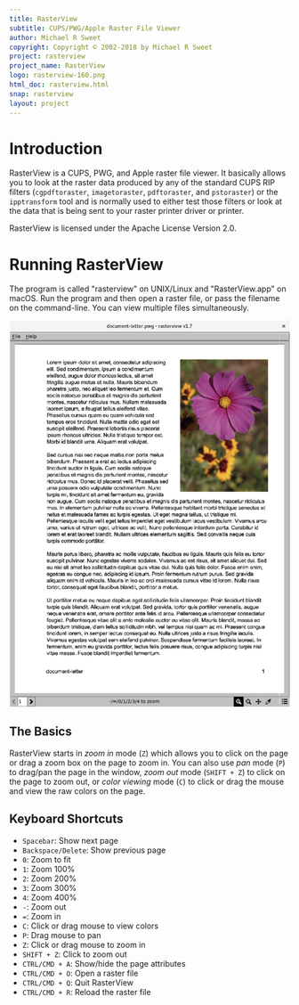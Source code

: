 ```yaml
---
title: RasterView
subtitle: CUPS/PWG/Apple Raster File Viewer
author: Michael R Sweet
copyright: Copyright © 2002-2018 by Michael R Sweet
project: rasterview
project_name: RasterView
logo: rasterview-160.png
html_doc: rasterview.html
snap: rasterview
layout: project
---
```


Introduction
============

RasterView is a CUPS, PWG, and Apple raster file viewer.  It basically allows
you to look at the raster data produced by any of the standard CUPS RIP filters
(`cgpdftoraster`, `imagetoraster`, `pdftoraster`, and `pstoraster`) or the
`ipptransform` tool and is normally used to either test those filters or look
at the data that is being sent to your raster printer driver or printer.

RasterView is licensed under the Apache License Version 2.0.


Running RasterView
==================

The program is called "rasterview" on UNIX/Linux and "RasterView.app" on macOS.
Run the program and then open a raster file, or pass the filename on the
command-line.  You can view multiple files simultaneously.

![RasterView Screenshot](rasterview-screenshot.png)


The Basics
----------

RasterView starts in *zoom in* mode (`Z`) which allows you to click on the page
or drag a zoom box on the page to zoom in. You can also use *pan* mode (`P`) to
drag/pan the page in the window, *zoom out* mode (`SHIFT + Z`) to click on the
page to zoom out, or *color viewing* mode (`C`) to click or drag the mouse and
view the raw colors on the page.


Keyboard Shortcuts
------------------

- `Spacebar`: Show next page
- `Backspace/Delete`: Show previous page
- `0`: Zoom to fit
- `1`: Zoom 100%
- `2`: Zoom 200%
- `3`: Zoom 300%
- `4`: Zoom 400%
- `-`: Zoom out
- `=`: Zoom in
- `C`: Click or drag mouse to view colors
- `P`: Drag mouse to pan
- `Z`: Click or drag mouse to zoom in
- `SHIFT + Z`: Click to zoom out
- `CTRL/CMD + A`: Show/hide the page attributes
- `CTRL/CMD + O`: Open a raster file
- `CTRL/CMD + Q`: Quit RasterView
- `CTRL/CMD + R`: Reload the raster file
